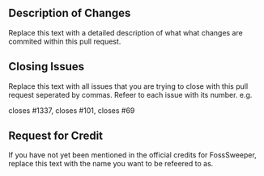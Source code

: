 <!--
SPDX-FileCopyrightText: 2022 Daniel Valcour <fosssweeper@gmail.com>

SPDX-License-Identifier: GPL-3.0-or-later
-->

<!--

NOTICE:

This is a template for a pull request. Please replace the text in each section with your own explanations.

For more information about contributing to our project, please view our Contributing Guidelines in the CONTRIBUTING.md file in the root directory of the code repository.

While you participate in our community, you must follow our Code of Conduct in the CODE_OF_CONDUCT.md file in the root directory of the code repository.

This entry field uses Markdown syntax for advanced text formatting. If you would like to preview how this post will appear with Markdown applied, click the preview tab above. You can read about Markdown syntax in the official GitHub documentation website:

https://docs.github.com/en/get-started/writing-on-github/getting-started-with-writing-and-formatting-on-github/basic-writing-and-formatting-syntax

-->

## Description of Changes

Replace this text with a detailed description of what what changes are commited within this pull request.

## Closing Issues

Replace this text with all issues that you are trying to close with this pull request seperated by commas. Refeer to each issue with its number. e.g.

closes #1337, closes #101, closes #69

## Request for Credit

If you have not yet been mentioned in the official credits for FossSweeper, replace this text with the name you want to be refeered to as.
